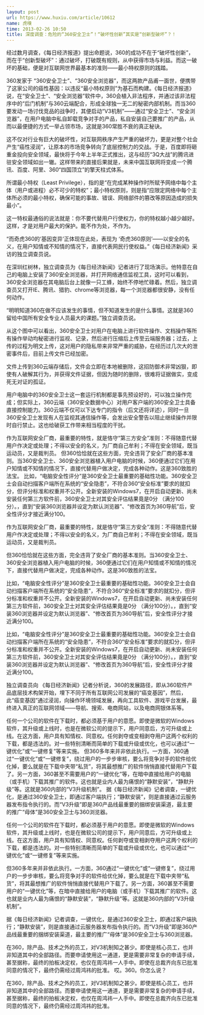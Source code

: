 ```yaml
---
layout: post
url: https://www.huxiu.com/article/10612
name: 虎嗅
time: 2013-02-26 10:50
title: 深度调查：危险的“360安全卫士”！“破坏性创新”其实是“创新型破坏”？！
---
```

经过数月调查，《每日经济报道》提出命题说，360的成功不在于“破坏性创新”，而在于“创新型破坏”：通过破坏，打破既有规则，从中获得市场与利益。而这一破坏的基础，便是对互联网世界最基本的准则——最小特权原则的践踏。

360发家于 “360安全卫士”、“360安全浏览器”，而这两款产品甫一面世，便携带了这家公司的癌性基因：以违反“最小特权原则”为基石而构建。《每日经济报道》说，在“安全卫士”、“安全浏览器”软件中，360会植入非法程序，并通过该非法程序中的“后门机制”与360云端配合，形成全球独一无二的秘密内部机制。而当360要发动一场讨伐竞品的战争时，其便启动“V3机制”——通过“安全卫士”、“安全浏览器”，在用户电脑中私自卸载竞争对手的产品，私自安装自己要推广的产品，从而以最便捷的方式一举占领市场，这就是360常胜不衰的真正秘诀。

这不仅对行业有巨大的破坏性，对互联网秩序产生严重的破坏力，更是对整个社会产生“癌性浸润”，让原本的市场竞争转向了底层控制力的交战。于是，百度即将砸重金投向安全领域，最快将于今年上半年正式推出，这与经历“3Q大战”的腾讯进驻安全领域如出一辙。这样带来的直接后果就是，未来中国互联网将变成一个腾讯、百度、阿里、360“四国顶立”的擎天柱式体系。

所谓最小特权（Least Privilege），指的是“在完成某种操作时所赋予网络中每个主体（用户或进程）必不可少的特权”；最小特权原则，则是指“应限定网络中每个主体所必须的最小特权，确保可能的事故、错误、网络部件的篡改等原因造成的损失最小”。

这一特权最通俗的说法就是：你不要代替用户行使权力，你的特权越小越少越好。这样，才是对用户最大的保护。能不作为处，不作为。

“而奇虎360的‘基因变异’正体现在此处，表现为 ‘奇虎360原则’——以安全的名义，在用户知情或不知情的情况下，直接代表网民行使权益。”《每日经济新闻》采访的独立调查员说。

在深圳红树林，独立调查员为《每日经济新闻》记者进行了现场演示。他特意在自己的电脑上安装了360安全浏览器，并打开网络通信监视工具，这时可以看到，360安全浏览器在其电脑后台上就像一只工蜂，始终不停地忙碌着。然后，独立调查员又打开IE、腾讯、猎豹、chrome等浏览器，每一个浏览器都很安静，没有任何动作。

“明明知道360在做不应该发生的事情，但不知道发生的是什么事情。这就是360留给中国所有安全专业人员最大的课题。”独立调查员说。

从这个图中可以看出，360安全卫士对用户在电脑上进行软件操作、文档操作等所有操作举动均秘密进行监视、记录，然后进行压缩后上传至云端服务器；过去，上传的过程为明文上传，这对用户的隐私带来非常严重的威胁，在经历过几次大的泄密事件后，目前上传文件已经加密。

文件上传到360云端存储后，文件会立即在本地被删除，这招防御术非常凶狠，即使有人破解其行为，并获得文件证据，但因为随时的删除，很难将证据做实，变成死无对证的孤证。

用户电脑中的360安全卫士这一套运行机制都是事先预设好的，可以独立操作完成；但实际上，360云端（360安全数据中心）对用户客户端的360安全卫士具备直接控制能力。360云端不仅可以下达专门的指令（后文还将详述），同时一旦360安全卫士发现有人在监视其通信操作等，会发出安全警告以阻止继续操作并限时自行禁止。这也给破获工作带来相当程度的干扰。

作为互联网安全厂商，最重要的特性，就是恪守“第三方安全”准则：不得随意代替用户作决定或处理；不得以安全的名义，为厂商自己牟利；不得在安全领域，既当运动员，又是裁判员。 但360恰恰就在这些方面，完全违背了安全厂商的基本准则。当360安全卫士、360安全浏览器植入用户电脑的时候，360便通过它们在用户知情或不知情的情况下，直接代替用户做决定，完成各种动作。这是360致胜的法宝。 比如，“电脑安全性评分”是360安全卫士最重要的基础性功能。360安全卫士会自动扫描客户端所在系统的“安全隐患”，不符合360“安全标准”要求的就扣分，但评分标准和权重并不公开。全新安装的Windows7，在开启自动更新、尚未安装任何第三方软件前，360安全卫士对其安全评估结果竟是0分 （满分100分）。，直到“安装360浏览器并设定为默认浏览器”、“修改首页为360导航”后，安全性评分才接近满分100。

作为互联网安全厂商，最重要的特性，就是恪守“第三方安全”准则：不得随意代替用户作决定或处理；不得以安全的名义，为厂商自己牟利；不得在安全领域，既当运动员，又是裁判员。

但360恰恰就在这些方面，完全违背了安全厂商的基本准则。当360安全卫士、360安全浏览器植入用户电脑的时候，360便通过它们在用户知情或不知情的情况下，直接代替用户做决定，完成各种动作。这是360致胜的法宝。

比如，“电脑安全性评分”是360安全卫士最重要的基础性功能。360安全卫士会自动扫描客户端所在系统的“安全隐患”，不符合360“安全标准”要求的就扣分，但评分标准和权重并不公开。全新安装的Windows7，在开启自动更新、尚未安装任何第三方软件前，360安全卫士对其安全评估结果竟是0分 （满分100分）。，直到“安装360浏览器并设定为默认浏览器”、“修改首页为360导航”后，安全性评分才接近满分100。

比如，“电脑安全性评分”是360安全卫士最重要的基础性功能。360安全卫士会自动扫描客户端所在系统的“安全隐患”，不符合360“安全标准”要求的就扣分，但评分标准和权重并不公开。全新安装的Windows7，在开启自动更新、尚未安装任何第三方软件前，360安全卫士对其安全评估结果竟是0分 （满分100分）。，直到“安装360浏览器并设定为默认浏览器”、“修改首页为360导航”后，安全性评分才接近满分100。

独立调查员向 《每日经济新闻》记者分析说，360的发展路径，即从360软件产品底层技术构架开始，埋下不同于所有互联网公司发展的“癌变基因”，然后，此“癌变基因”通过浸润，向操作环境领域发展，再向工具软件、游戏平台发展，最终进入真正的互联网领域——导航、搜索、电商网站，以及电商网银体系等。

任何一个公司的软件在下载时，都必须基于用户的意愿。即使是微软的Windows软件，其升级或上线时，也是在微软公司的提示下，用户同意后，方可升级或上线。在这方面，用户具有知情权、同意权。任何剥夺或变相剥夺用户这两个权利的下载，都是违法的。对一些特别清晰而简单的下载或升级或优化，也可以通过“一键优化”或“一键修复”等来实施。 但360多年来并非依此执行。一方面，360通过“一键优化”或“一键修复”，绕过用户的一步步审核，要么将竞争对手的软件给优化掉，要么就是在下载中夹带“私货”，将其最想推广的软件悄悄直接代替用户下载了。另一方面，360甚至不需要用户的“一键优化”等，在暗中直接给用户的电脑（或手机）下载其推广的软件。这也就是业内人最为痛恨的“静默安装”，“静默升级”等。这就是360内部的“V3升级机制”。 据《每日经济新闻》记者调查，一键优化，是通过360安全卫士，即通过客户端执行；“静默安装”，则是直接通过云服务器发布指令执行的。而“V3升级”即是360产品线最重要的捆绑安装渠道，最主要的推广“母体”是360安全卫士与360浏览器。

任何一个公司的软件在下载时，都必须基于用户的意愿。即使是微软的Windows软件，其升级或上线时，也是在微软公司的提示下，用户同意后，方可升级或上线。在这方面，用户具有知情权、同意权。任何剥夺或变相剥夺用户这两个权利的下载，都是违法的。对一些特别清晰而简单的下载或升级或优化，也可以通过“一键优化”或“一键修复”等来实施。

但360多年来并非依此执行。一方面，360通过“一键优化”或“一键修复”，绕过用户的一步步审核，要么将竞争对手的软件给优化掉，要么就是在下载中夹带“私货”，将其最想推广的软件悄悄直接代替用户下载了。另一方面，360甚至不需要用户的“一键优化”等，在暗中直接给用户的电脑（或手机）下载其推广的软件。这也就是业内人最为痛恨的“静默安装”，“静默升级”等。这就是360内部的“V3升级机制”。

据《每日经济新闻》记者调查，一键优化，是通过360安全卫士，即通过客户端执行；“静默安装”，则是直接通过云服务器发布指令执行的。而“V3升级”即是360产品线最重要的捆绑安装渠道，最主要的推广“母体”是360安全卫士与360浏览器。

在360，除产品、技术之外的员工，对V3机制知之甚少。即使是核心员工，也并非知道其中的全部路径。而要申请使用这一通道，更是需要非常复杂的申请手续，甚至据称，最终的拍板决定权，也仅在周鸿祎一人手中。即使在总裁齐向东已批准同意的情况下，最终仍需经过周鸿祎的批准。 哎。360。你怎么说？

在360，除产品、技术之外的员工，对V3机制知之甚少。即使是核心员工，也并非知道其中的全部路径。而要申请使用这一通道，更是需要非常复杂的申请手续，甚至据称，最终的拍板决定权，也仅在周鸿祎一人手中。即使在总裁齐向东已批准同意的情况下，最终仍需经过周鸿祎的批准。

